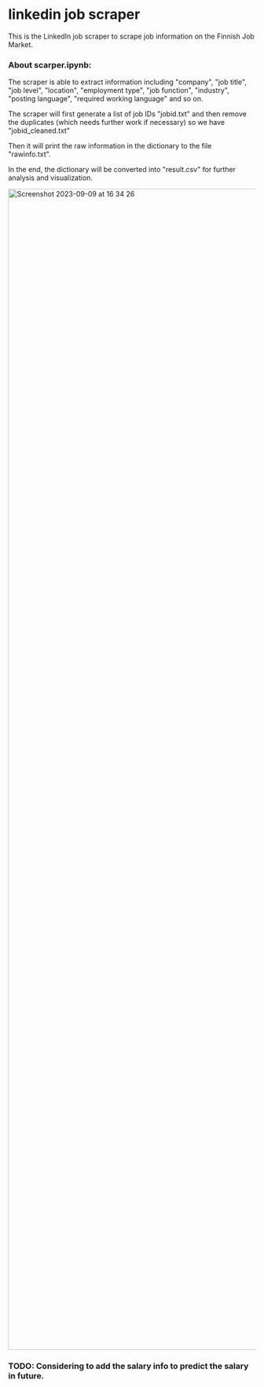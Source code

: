 # linkedin job scraper

This is the LinkedIn job scraper to scrape job information on the Finnish Job Market.

### About scarper.ipynb:

The scraper is able to extract information including "company", "job title", "job level", "location", "employment type", "job function", "industry", "posting language", "required working language" and so on. 

The scraper will first generate a list of job IDs "jobid.txt" and then remove the duplicates (which needs further work if necessary) so we have "jobid_cleaned.txt"

Then it will print the raw information in the dictionary to the file "rawinfo.txt".

In the end, the dictionary will be converted into "result.csv" for further analysis and visualization.

<img width="2364" alt="Screenshot 2023-09-09 at 16 34 26" src="https://github.com/chaowang0524/linkedin_scraper/assets/85655614/76a13d22-cb6b-43d9-9d70-a8d14bbb6a8d">

### TODO: Considering to add the salary info to predict the salary in future.
